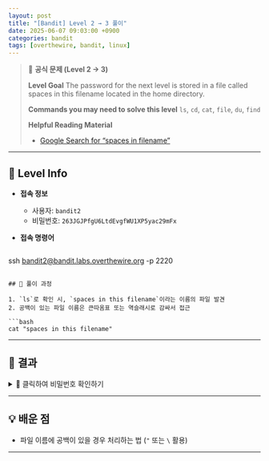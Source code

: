 ```yaml
---
layout: post
title: "[Bandit] Level 2 → 3 풀이"
date: 2025-06-07 09:03:00 +0900
categories: bandit
tags: [overthewire, bandit, linux]
---
```


> 📝 **공식 문제 (Level 2 → 3)**
>
> **Level Goal**
> The password for the next level is stored in a file called spaces in this filename located in the home directory.
>
> **Commands you may need to solve this level**
> `ls`, `cd`, `cat`, `file`, `du`, `find`
>
> **Helpful Reading Material**
> - [Google Search for “spaces in filename”](https://www.google.com/search?q=spaces+in+filename)

---

## 🔐 Level Info

- **접속 정보**
  - 사용자: `bandit2`
  - 비밀번호: `263JGJPfgU6LtdEvgfWU1XP5yac29mFx`
  
- **접속 명령어**

  ```bash
ssh bandit2@bandit.labs.overthewire.org -p 2220
  ```

## 🧪 풀이 과정

1. `ls`로 확인 시, `spaces in this filename`이라는 이름의 파일 발견
2. 공백이 있는 파일 이름은 큰따옴표 또는 역슬래시로 감싸서 접근

```bash
cat "spaces in this filename"
```


---

## 🎯 결과

<details markdown="1">
<summary>👀 클릭하여 비밀번호 확인하기</summary>

```
MNk8KNH3Usiio41PRUEoDFPqfxLPlSmx
```

</details>

---

## 💡 배운 점

- 파일 이름에 공백이 있을 경우 처리하는 법 (`"` 또는 `\` 활용)

---
